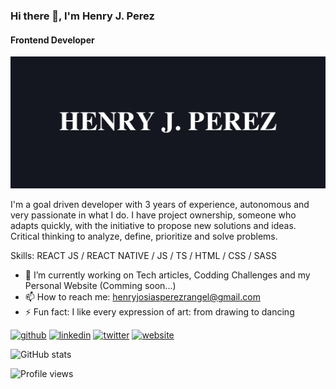 ### Hi there 👋, I'm Henry J. Perez
#### Frontend Developer
![Frontend Developer](henryjperez.png)

I'm a goal driven developer with 3 years of experience, autonomous and very passionate in what I do. I have project ownership, someone who adapts quickly, with the initiative to propose new solutions and ideas. Critical thinking to analyze, define, prioritize and solve problems.

Skills: REACT JS / REACT NATIVE / JS / TS / HTML / CSS / SASS

- 🔭 I’m currently working on Tech articles, Codding Challenges and my Personal Website (Comming soon...) 
- 📫 How to reach me: henryjosiasperezrangel@gmail.com 
- ⚡ Fun fact: I like every expression of art: from drawing to dancing 


[<img src='https://cdn.jsdelivr.net/npm/simple-icons@3.0.1/icons/github.svg' alt='github' height='40'>](https://github.com/henryjperez)  [<img src='https://cdn.jsdelivr.net/npm/simple-icons@3.0.1/icons/linkedin.svg' alt='linkedin' height='40'>](https://www.linkedin.com/in/henryjperez/)  [<img src='https://cdn.jsdelivr.net/npm/simple-icons@3.0.1/icons/twitter.svg' alt='twitter' height='40'>](https://twitter.com/henryjperez)  [<img src='https://cdn.jsdelivr.net/npm/simple-icons@3.0.1/icons/icloud.svg' alt='website' height='40'>](https://dev.henryjperez.com/)  

![GitHub stats](https://github-readme-stats.vercel.app/api?username=henryjperez&show_icons=true&count_private=true)  

![Profile views](https://gpvc.arturio.dev/henryjperez)  
